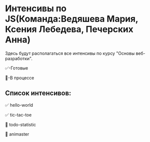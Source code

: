 # Интенсивы по JS(Команда:Ведяшева Мария, Ксения Лебедева, Печерских Анна)

Здесь будут располагаться все интенсивы по курсу "Основы веб-разработки".

:white_check_mark:-Готовые

:black_square_button:-В процессе

Список интенсивов:
-----------
:white_check_mark: hello-world

:white_check_mark: tic-tac-toe  

:black_square_button: todo-statistic

:black_square_button: animaster
